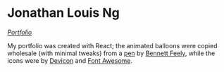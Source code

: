 # Jonathan Louis Ng
_[Portfolio](http://www.jonathanlouisng.com)_

My portfolio was created with React; the animated balloons were copied wholesale (with minimal tweaks) from a [pen](https://codepen.io/bennettfeely/details/nbFCp) by [Bennett Feely](https://codepen.io/bennettfeely/), while the icons were by [Devicon](http://konpa.github.io/devicon/) and [Font Awesome](http://fontawesome.io).
